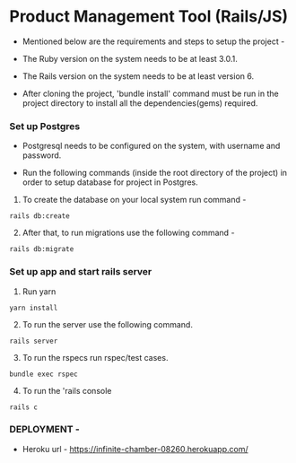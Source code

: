 # Product Management Tool (Rails/JS)

- Mentioned below are the requirements and steps to setup the project - 

* The Ruby version on the system needs to be at least 3.0.1.

* The Rails version on the system needs to be at least version 6.

* After cloning the project, 'bundle install' command must be run in the project directory to install all the dependencies(gems) required.

### Set up Postgres

* Postgresql needs to be configured on the system, with username and password.

* Run the following commands (inside the root directory of the project) in order to setup database for project in Postgres.

1. To create the database on your local system run command - 

```
rails db:create
```

2. After that, to run migrations use the following command -

```
rails db:migrate
```

### Set up app and start rails server

1. Run yarn

```
yarn install
```

2. To run the server use the following command.

```
rails server
```

3. To run the rspecs run rspec/test cases.

```
bundle exec rspec
```

4. To run the 'rails console

```
rails c
```

### DEPLOYMENT - 

* Heroku url - https://infinite-chamber-08260.herokuapp.com/
